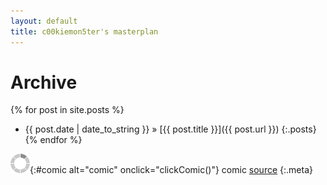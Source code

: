 ```yaml
---
layout: default
title: c00kiemon5ter's masterplan
---
```

Archive
=======
{% for post in site.posts %}
* <span>{{ post.date | date_to_string }}</span> &#187; [{{ post.title }}]({{ post.url }})
{:.posts}
{% endfor %}

<script type="text/javascript" src="/scripts/comic.js"></script>
![loading](/images/load.gif){:#comic alt="comic" onclick="clickComic()"}
comic [source]()
{:.meta}
